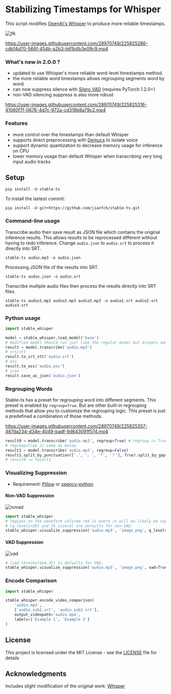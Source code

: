 # Stabilizing Timestamps for Whisper

This script modifies [OpenAI's Whisper](https://github.com/openai/whisper) to produce more reliable timestamps.

![jfk](https://user-images.githubusercontent.com/28970749/225825244-f3df9607-91ab-4011-a333-7e3ae94da08f.PNG)


https://user-images.githubusercontent.com/28970749/225825286-cdb14d70-566f-454b-a2b3-b61b4b3e09c9.mp4


### What's new in 2.0.0 ?
- updated to use Whisper's more reliable word-level timestamps method. 
- the more reliable word timestamps allows regrouping segments word by word.
- can now suppress silence with [Silero VAD](https://github.com/snakers4/silero-vad) (requires PyTorch 1.2.0+)
- non-VAD silencing suppress is also more robust 


https://user-images.githubusercontent.com/28970749/225825316-41060f7f-0676-4d7c-972a-cd318b8a79c2.mp4


### Features
- more control over the timestamps than default Whisper
- supports direct preprocessing with [Demucs](https://github.com/facebookresearch/demucs) to isolate voice
- support dynamic quantization to decrease memory usage for inference on CPU
- lower memory usage than default Whisper when transcribing very long input audio tracks

## Setup
```
pip install -U stable-ts
```

To install the lastest commit:
```
pip install -U git+https://github.com/jianfch/stable-ts.git
```

### Command-line usage
Transcribe audio then save result as JSON file which contains the original inference results. 
This allows results to be reprocessed different without having to redo inference.
Change `audio.json` to `audio.srt` to process it directly into SRT.
```commandline
stable-ts audio.mp3 -o audio.json
```
Processing JSON file of the results into SRT.
```commandline
stable-ts audio.json -o audio.srt
```
Transcribe multiple audio files then process the results directly into SRT files.
```commandline
stable-ts audio1.mp3 audio2.mp3 audio3.mp3 -o audio1.srt audio2.srt audio3.srt
```

### Python usage
```python
import stable_whisper

model = stable_whisper.load_model('base')
# modified model should run just like the regular model but accepts additional parameters
result = model.transcribe('audio.mp3')
# srt/vtt
result.to_srt_vtt('audio.srt')
# ass
result.to_ass('audio.ass')
# json
result.save_as_json('audio.json')
```

### Regrouping Words
Stable-ts has a preset for regrouping word into different segments. This preset is enabled by `regroup=True`.
But are other built-in regrouping methods that allow you to customize the regrouping logic. 
This preset is just a predefined a combination of those methods.


https://user-images.githubusercontent.com/28970749/225825357-487da234-d34e-4049-badf-9d643091f574.mp4


```python
result0 = model.transcribe('audio.mp3', regroup=True) # regroup is True by default
# regroup=True is same as below
result1 = model.transcribe('audio.mp3', regroup=False)
result1.split_by_punctuation(['.', '。', '?', '？'], True).split_by_gap(.5).merge_by_gap(.15).unlock_all_segments()
# result0 == result1
```

### Visualizing Suppression
- Requirement: [Pillow](https://github.com/python-pillow/Pillow) or [opencv-python](https://github.com/opencv/opencv-python)
#### Non-VAD Suppression

![novad](https://user-images.githubusercontent.com/28970749/225825408-aca63dbf-9571-40be-b399-1259d98f93be.png)

```python
import stable_whisper
# regions on the waveform colored red is where it will be likely be suppressed and marked to as silent
# [q_levels=20] and [k_size=5] are defaults for non-VAD.
stable_whisper.visualize_suppression('audio.mp3', 'image.png', q_levels=20, k_size = 5) 
```
#### VAD Suppression

![vad](https://user-images.githubusercontent.com/28970749/225825446-980924a5-7485-41e1-b0d9-c9b069d605f2.png)

```python
# [vad_threshold=0.35] is defaults for VAD.
stable_whisper.visualize_suppression('audio.mp3', 'image.png', vad=True, vad_threshold=0.35)
```

### Encode Comparison 
```python
import stable_whisper

stable_whisper.encode_video_comparison(
    'audio.mp3', 
    ['audio_sub1.srt', 'audio_sub2.srt'], 
    output_videopath='audio.mp4', 
    labels=['Example 1', 'Example 2']
)
```



## License
This project is licensed under the MIT License - see the [LICENSE](LICENSE) file for details

## Acknowledgments
Includes slight modification of the original work: [Whisper](https://github.com/openai/whisper)

